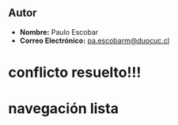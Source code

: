 
## Autor

- **Nombre:** Paulo Escobar
- **Correo Electrónico:** pa.escobarm@duocuc.cl 
# conflicto resuelto!!! 
# navegación lista